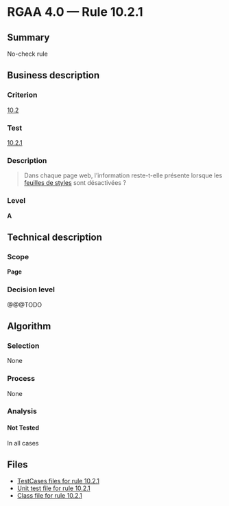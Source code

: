 # RGAA 4.0 — Rule 10.2.1

## Summary

No-check rule

## Business description

### Criterion

[10.2](https://www.numerique.gouv.fr/publications/rgaa-accessibilite/methode/criteres/#crit-10-2)

### Test

[10.2.1](https://www.numerique.gouv.fr/publications/rgaa-accessibilite/methode/criteres/#test-10-2-1)

### Description

> Dans chaque page web, l’information reste-t-elle présente lorsque les [feuilles de styles](https://www.numerique.gouv.fr/publications/rgaa-accessibilite/methode/glossaire/#feuille-de-style) sont désactivées ?

### Level

**A**


## Technical description

### Scope

**Page**

### Decision level

@@@TODO


## Algorithm

### Selection

None

### Process

None

### Analysis

#### Not Tested

In all cases


## Files

- [TestCases files for rule 10.2.1](https://gitlab.com/asqatasun/Asqatasun/-/tree/v5/rules/rules-rgaa4.0/src/test/resources/testcases/rgaa40/Rgaa40Rule100201/)
- [Unit test file for rule 10.2.1](https://gitlab.com/asqatasun/Asqatasun/-/blob/v5/rules/rules-rgaa4.0/src/test/java/org/asqatasun/rules/rgaa40/Rgaa40Rule100201Test.java)
- [Class file for rule 10.2.1](https://gitlab.com/asqatasun/Asqatasun/-/blob/v5/rules/rules-rgaa4.0/src/main/java/org/asqatasun/rules/rgaa40/Rgaa40Rule100201.java)


